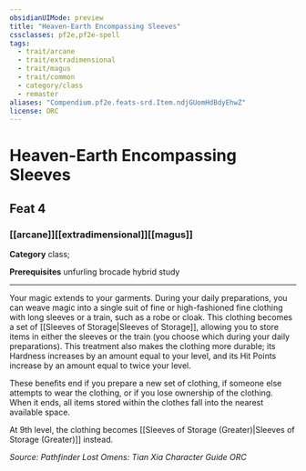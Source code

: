 ```yaml
---
obsidianUIMode: preview
title: "Heaven-Earth Encompassing Sleeves"
cssclasses: pf2e,pf2e-spell
tags:
  - trait/arcane
  - trait/extradimensional
  - trait/magus
  - trait/common
  - category/class
  - remaster
aliases: "Compendium.pf2e.feats-srd.Item.ndjGUomHdBdyEhwZ"
license: ORC
---
```

# Heaven-Earth Encompassing Sleeves
## Feat 4
### [[arcane]][[extradimensional]][[magus]]

**Category** class; 



**Prerequisites** unfurling brocade hybrid study
* * *
Your magic extends to your garments. During your daily preparations, you can weave magic into a single suit of fine or high-fashioned fine clothing with long sleeves or a train, such as a robe or cloak. This clothing becomes a set of [[Sleeves of Storage|Sleeves of Storage]], allowing you to store items in either the sleeves or the train (you choose which during your daily preparations). This treatment also makes the clothing more durable; its Hardness increases by an amount equal to your level, and its Hit Points increase by an amount equal to twice your level.

These benefits end if you prepare a new set of clothing, if someone else attempts to wear the clothing, or if you lose ownership of the clothing. When it ends, all items stored within the clothes fall into the nearest available space.

At 9th level, the clothing becomes [[Sleeves of Storage (Greater)|Sleeves of Storage (Greater)]] instead.

*Source: Pathfinder Lost Omens: Tian Xia Character Guide*
*ORC*